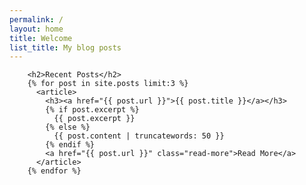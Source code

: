 ```yaml
---
permalink: /
layout: home
title: Welcome
list_title: My blog posts
---
```



        <h2>Recent Posts</h2>
        {% for post in site.posts limit:3 %}
          <article>
            <h3><a href="{{ post.url }}">{{ post.title }}</a></h3>
            {% if post.excerpt %}
              {{ post.excerpt }}
            {% else %}
              {{ post.content | truncatewords: 50 }}
            {% endif %}
            <a href="{{ post.url }}" class="read-more">Read More</a>
          </article>
        {% endfor %}
